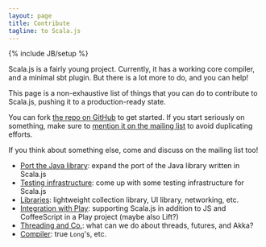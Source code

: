 ```yaml
---
layout: page
title: Contribute
tagline: to Scala.js
---
```

{% include JB/setup %}

Scala.js is a fairly young project. Currently, it has a working core compiler,
and a minimal sbt plugin. But there is a lot more to do, and you can help!

This page is a non-exhaustive list of things that you can do to contribute to
Scala.js, pushing it to a production-ready state.

You can fork [the repo on GitHub](https://github.com/lampepfl/scala-js) to get
started. If you start seriously on something, make sure to
[mention it on the mailing list](https://groups.google.com/forum/?fromgroups#!forum/scala-js)
to avoid duplicating efforts.

If you think about something else, come and discuss on the mailing list too!

*   [Port the Java library](javalib.html):
    expand the port of the Java library written in Scala.js
*   [Testing infrastructure](testing-infrastructure.html):
    come up with some testing infrastructure for Scala.js
*   [Libraries](libraries.html):
    lightweight collection library, UI library, networking, etc.
*   [Integration with Play](play.html):
    supporting Scala.js in addition to JS and CoffeeScript in a Play project
    (maybe also Lift?)
*   [Threading and Co.](threading.html):
    what can we do about threads, futures, and Akka?
*   [Compiler](compiler.html):
    true `Long`'s, etc.
